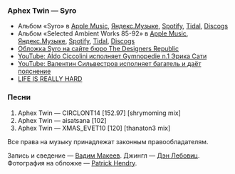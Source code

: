 ### Aphex Twin — Syro

- Альбом «Syro» в
	[Apple Music](https://music.apple.com/album/911319255),
	[Яндекс.Музыке](https://music.yandex.ru/album/6372925),
	[Spotify](https://open.spotify.com/album/6oRuinkJdTge4hpTuClEF8),
	[Tidal](https://tidal.com/album/34298496),
	[Discogs](https://www.discogs.com/master/734427)
- Альбом «Selected Ambient Works 85-92» в
	[Apple Music](https://music.apple.com/album/1108845101),
	[Яндекс.Музыке](https://music.yandex.ru/album/3452941),
	[Spotify](https://open.spotify.com/album/7aNclGRxTysfh6z0d8671k),
	[Tidal](https://tidal.com/browse/album/59962969),
	[Discogs](https://www.discogs.com/master/565)
- [Обложка Syro на сайте бюро The Designers Republic](https://www.thedesignersrepublic.com/syro)
- [YouTube: Aldo Ciccolini исполняет Gymnopedie n.1 Эрика Сати](https://youtu.be/0peXnOnDgQ8)
- [YouTube: Валентин Сильвестров исполняет багатель и даёт пояснение](https://youtu.be/QcWvR8GKtc8)
- [LIFE IS REALLY HARD](https://www.instagram.com/p/B5VbyJsp2K9/)

### Песни

1. Aphex Twin — CIRCLONT14 [152.97] [shrymoming mix]
2. Aphex Twin — aisatsana [102]
3. Aphex Twin — XMAS_EVET10 [120] [thanaton3 mix]

Все права на музыку принадлежат законным правообладателям.

Запись и сведение — [Вадим Макеев](https://pepelsbey.dev/).
Джингл — [Дэн Лебовиц](https://www.youtube.com/channel/UC38A5qHrlc_Zgua7vL4b96w).
Фотография на обложке — [Patrick Hendry](https://unsplash.com/photos/_lofCeUHMOo).
